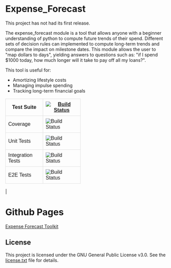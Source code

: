 # Expense_Forecast

This project has not had its first release.

The expense_forecast module is a tool that allows anyone with a beginner understanding of python to compute future trends of their spend. Different sets of decision rules can implemented to compute long-term trends and compare the impact on milestone dates. This module allows the user to "map dollars to days", yielding answers to questions such as: "if I spend $1000 today, how much longer will it take to pay off all my loans?".

This tool is useful for:
<ul>
<li>Amortizing lifestyle costs</li>
<li>Managing impulse spending</li>
<li>Tracking long-term financial goals</li>
</ul>

<table style="border-collapse: collapse; width: 60%; font-family: Arial, sans-serif;">
<tr>
	<th style="border: 1px solid #ddd; padding: 8px; width: 100px;">Test Suite</th>
	<th style="border: 1px solid #ddd; padding: 8px; width: 100px;"><a href="https://github.com/hdickie/expense_forecast/actions/workflows/python-app.yml">
		<img src="https://github.com/hdickie/expense_forecast/actions/workflows/python-app.yml/badge.svg" alt="Build Status">
	</a></th>
</tr>
<tr>
	<td style="border: 1px solid #ddd; padding: 8px;">Coverage</td>
	<td style="border: 1px solid #ddd; padding: 8px;"><img src="https://img.shields.io/endpoint?url=https://gist.githubusercontent.com/hdickie/69631cca73647a817c2678cf0250a54a/raw/all_tests_coverage.json" alt="Build Status"></td>
</tr>

<tr>
	<td style="border: 1px solid #ddd; padding: 8px;">Unit Tests</td>
	<td style="border: 1px solid #ddd; padding: 8px;"><img src="https://github.com/hdickie/expense_forecast/actions/workflows/unit-tests-status-badge.yml/badge.svg" alt="Build Status"></td>
</tr>
<tr>
	<td style="border: 1px solid #ddd; padding: 8px;">Integration Tests</td>
	<td style="border: 1px solid #ddd; padding: 8px;"><img src="https://github.com/hdickie/expense_forecast/actions/workflows/integration-tests-status-badge.yml/badge.svg" alt="Build Status"></td>
</tr>
<tr>
	<td style="border: 1px solid #ddd; padding: 8px;">E2E Tests</td>
	<td style="border: 1px solid #ddd; padding: 8px;"><img src="https://github.com/hdickie/expense_forecast/actions/workflows/E2E-tests-status-badge.yml/badge.svg" alt="Build Status"></td>
</tr>
</table>                                      |

# Github Pages
<a href="https://hdickie.github.io/expense_forecast/pages/collaborate.html">Expense Forecast Toolkit</a>

## License

This project is licensed under the GNU General Public License v3.0. See the [license.txt](./license.txt) file for details.

